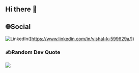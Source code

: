 ## Hi there 👋

<!--
**vkdata2020/vkdata2020** is a ✨ _special_ ✨ repository because its `README.md` (this file) appears on your GitHub profile.

Here are some ideas to get you started:

 🔭 I’m currently working on AWS Solutions Architecture and Snowflake
 🌱 I’m currently learning a lot of things actually :-)
- 👯 I’m looking to collaborate on ...
- 🤔 I’m looking for help with ...
- 💬 Ask me about ...
- 📫 How to reach me: ...
- 😄 Pronouns: ...
- ⚡ Fun fact: ...
-->
## 🌐Social
![LinkedIn](https://img.shields.io/badge/LinkedIn-%230077B5.svg?logo=linkedin&logoColor=white)([https://www.linkedin.com/in/vishal-k-599629a/]) 


### ✍️Random Dev Quote
![](https://quotes-github-readme.vercel.app/api?type=horizontal&theme=tokyonight)
